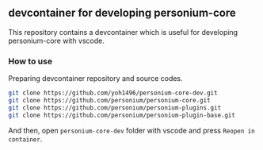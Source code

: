 ## devcontainer for developing personium-core

This repository contains a devcontainer which is useful for developing personium-core with vscode.

### How to use

Preparing devcontainer repository and source codes.

```bash
git clone https://github.com/yoh1496/personium-core-dev.git
git clone https://github.com/personium/personium-core.git
git clone https://github.com/personium/personium-plugins.git
git clone https://github.com/personium/personium-plugin-base.git
```

And then, open `personium-core-dev` folder with vscode and press `Reopen in container`.